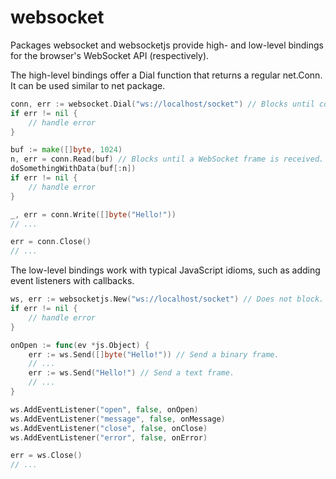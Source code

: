 websocket
=========

Packages websocket and websocketjs provide high- and low-level bindings for the browser's WebSocket API (respectively).

The high-level bindings offer a Dial function that returns a regular net.Conn.
It can be used similar to net package.

```Go
conn, err := websocket.Dial("ws://localhost/socket") // Blocks until connection is established.
if err != nil {
	// handle error
}

buf := make([]byte, 1024)
n, err = conn.Read(buf) // Blocks until a WebSocket frame is received.
doSomethingWithData(buf[:n])
if err != nil {
	// handle error
}

_, err = conn.Write([]byte("Hello!"))
// ...

err = conn.Close()
// ...
```

The low-level bindings work with typical JavaScript idioms, such as adding event listeners with callbacks.

```Go
ws, err := websocketjs.New("ws://localhost/socket") // Does not block.
if err != nil {
	// handle error
}

onOpen := func(ev *js.Object) {
	err := ws.Send([]byte("Hello!")) // Send a binary frame.
	// ...
	err := ws.Send("Hello!") // Send a text frame.
	// ...
}

ws.AddEventListener("open", false, onOpen)
ws.AddEventListener("message", false, onMessage)
ws.AddEventListener("close", false, onClose)
ws.AddEventListener("error", false, onError)

err = ws.Close()
// ...
```

